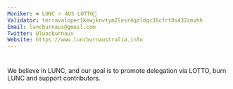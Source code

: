 ```yaml
---
Moniker: ❤️ LUNC 🔥 AUS LOTTO🥃
Validator: terravaloper1kewjknvtym2lesr4qdldqc36cfrt8s432zmvhh
Email: luncburnaus@gmail.com
Twitter: @luncburnaus
Website: https://www.luncburnaustralia.info
---
```


# <moniker> 
We believe in LUNC, and our goal is to promote delegation via LOTTO, burn LUNC and support contributors.